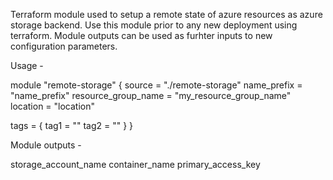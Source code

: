 Terraform module used to setup a remote state of azure resources as azure storage backend. Use this module prior to any new deployment using terraform. Module outputs can be used as furhter inputs to new configuration parameters. 

Usage - 

module "remote-storage" {
  source              = "./remote-storage"
  name_prefix         = "name_prefix"
  resource_group_name = "my_resource_group_name"
  location            = "location"

  tags = {
    tag1 = ""
    tag2   = ""
  }
}  

Module outputs - 

storage_account_name
container_name
primary_access_key

